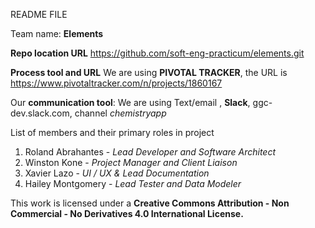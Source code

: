 README FILE

Team name:
**Elements**

**Repo location URL**
 https://github.com/soft-eng-practicum/elements.git

**Process tool and URL**
We are using **PIVOTAL TRACKER**, the URL is https://www.pivotaltracker.com/n/projects/1860167

Our **communication tool**:
We are using Text/email , **Slack**, ggc-dev.slack.com, channel *chemistryapp*

List of members and their primary roles in project

1. Roland Abrahantes - *Lead Developer and Software Architect*
2. Winston Kone - *Project Manager and Client Liaison*
3. Xavier Lazo -  *UI / UX & Lead Documentation*
4. Hailey Montgomery - *Lead Tester and Data Modeler*


This work is licensed under a **Creative Commons Attribution - Non Commercial - No Derivatives 4.0 International License.**
